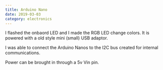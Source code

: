 ```yaml
---
title: Arduino Nano
date: 2019-03-03
category: electronics
---
```


I flashed the onbaord LED and I made the RGB LED change colors.  It is powered with a 
old style mini (small) USB adaptor.  

I was able to connect the Arduino Nanos to the I2C bus created for internal 
communications.  

Power can be brought in through a 5v Vin pin.
